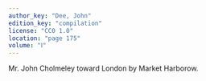 ```yaml
---
author_key: "Dee, John"
edition_key: "compilation"
license: "CC0 1.0"
location: "page 175"
volume: "Ⅰ"
---
```

Mr. John Cholmeley toward London by Market Harborow.
